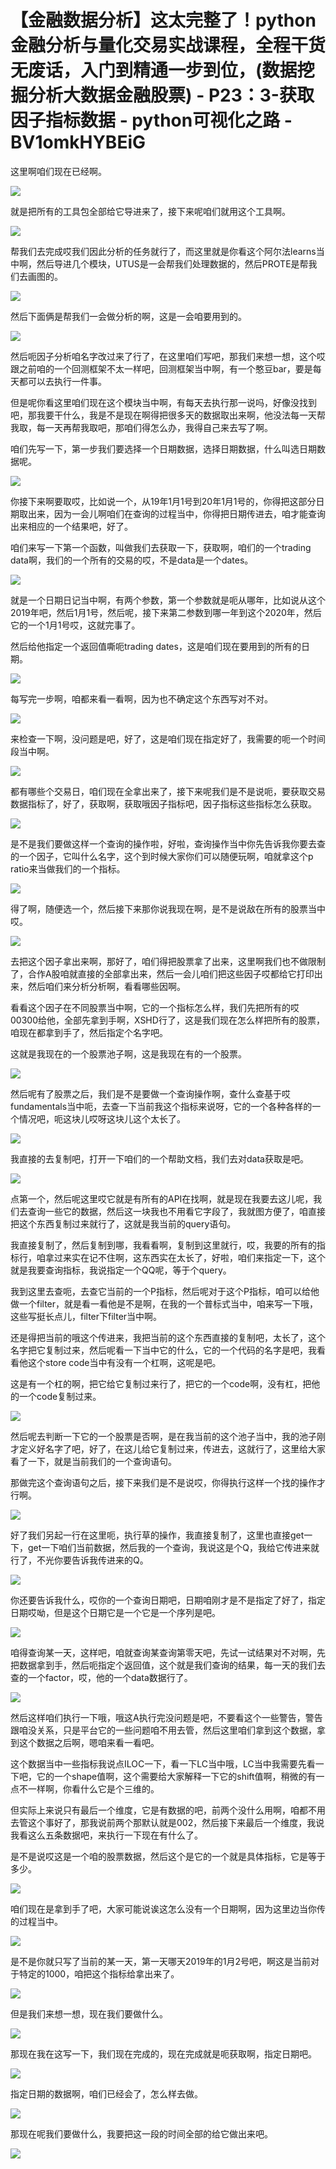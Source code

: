 # 【金融数据分析】这太完整了！python金融分析与量化交易实战课程，全程干货无废话，入门到精通一步到位，(数据挖掘分析大数据金融股票) - P23：3-获取因子指标数据 - python可视化之路 - BV1omkHYBEiG

这里啊咱们现在已经啊。

![](img/aa3b4e88d3296e357b830eeeb6333c39_1.png)

就是把所有的工具包全部给它导进来了，接下来呢咱们就用这个工具啊。

![](img/aa3b4e88d3296e357b830eeeb6333c39_3.png)

帮我们去完成哎我们因此分析的任务就行了，而这里就是你看这个阿尔法learns当中啊，然后导进几个模块，UTUS是一会帮我们处理数据的，然后PROTE是帮我们去画图的。



![](img/aa3b4e88d3296e357b830eeeb6333c39_5.png)

然后下面俩是帮我们一会做分析的啊，这是一会咱要用到的。

![](img/aa3b4e88d3296e357b830eeeb6333c39_7.png)

然后呃因子分析咱名字改过来了行了，在这里咱们写吧，那我们来想一想，这个哎跟之前咱的一个回测框架不太一样吧，回测框架当中啊，有一个憨豆bar，要是每天都可以去执行一件事。

但是呢你看这里咱们现在这个模块当中啊，有每天去执行那一说吗，好像没找到吧，那我要干什么，我是不是现在啊得把很多天的数据取出来啊，他没法每一天帮我取，每一天再帮我取吧，那咱们得怎么办，我得自己来去写了啊。

咱们先写一下，第一步我们要选择一个日期数据，选择日期数据，什么叫选日期数据呢。

![](img/aa3b4e88d3296e357b830eeeb6333c39_9.png)

你接下来啊要取哎，比如说一个，从19年1月1号到20年1月1号的，你得把这部分日期取出来，因为一会儿啊咱们在查询的过程当中，你得把日期传进去，咱才能查询出来相应的一个结果吧，好了。

咱们来写一下第一个函数，叫做我们去获取一下，获取啊，咱们的一个trading data啊，我们的一个所有的交易的哎，不是data是一个dates。



![](img/aa3b4e88d3296e357b830eeeb6333c39_11.png)

就是一个日期日记当中啊，有两个参数，第一个参数就是呃从哪年，比如说从这个2019年吧，然后1月1号，然后呢，接下来第二参数到哪一年到这个2020年，然后它的一个1月1号哎，这就完事了。

然后给他指定一个返回值嘶呃trading dates，这是咱们现在要用到的所有的日期。

![](img/aa3b4e88d3296e357b830eeeb6333c39_13.png)

每写完一步啊，咱都来看一看啊，因为也不确定这个东西写对不对。

![](img/aa3b4e88d3296e357b830eeeb6333c39_15.png)

来检查一下啊，没问题是吧，好了，这是咱们现在指定好了，我需要的呃一个时间段当中啊。

![](img/aa3b4e88d3296e357b830eeeb6333c39_17.png)

都有哪些个交易日，咱们现在全拿出来了，接下来呢我们是不是说呃，要获取交易数据指标了，好了，获取啊，获取哦因子指标吧，因子指标这些指标怎么获取。



![](img/aa3b4e88d3296e357b830eeeb6333c39_19.png)

是不是我们要做这样一个查询的操作啦，好啦，查询操作当中你先告诉我你要去查的一个因子，它叫什么名字，这个到时候大家你们可以随便玩啊，咱就拿这个p ratio来当做我们的一个指标。



![](img/aa3b4e88d3296e357b830eeeb6333c39_21.png)

得了啊，随便选一个，然后接下来那你说我现在啊，是不是说敌在所有的股票当中哎。

![](img/aa3b4e88d3296e357b830eeeb6333c39_23.png)

去把这个因子拿出来啊，那好了，咱们得把股票拿了出来，这里啊我们也不做限制了，合作A股咱就直接的全部拿出来，然后一会儿咱们把这些因子哎都给它打印出来，然后咱们来分析分析啊，看看哪些因啊。

看看这个因子在不同股票当中啊，它的一个指标怎么样，我们先把所有的哎00300给他，全部先拿到手啊，XSHD行了，这是我们现在怎么样把所有的股票，咱现在都拿到手了，然后指定个名字吧。

这就是我现在的一个股票池子啊，这是我现在有的一个股票。

![](img/aa3b4e88d3296e357b830eeeb6333c39_25.png)

然后呢有了股票之后，我们是不是要做一个查询操作啊，查什么查基于哎fundamentals当中呃，去查一下当前我这个指标来说呀，它的一个各种各样的一个情况吧，呃这块儿哎呀这块儿这个太长了。



![](img/aa3b4e88d3296e357b830eeeb6333c39_27.png)

我直接的去复制吧，打开一下咱们的一个帮助文档，我们去对data获取是吧。

![](img/aa3b4e88d3296e357b830eeeb6333c39_29.png)

点第一个，然后呢这里哎它就是有所有的API在找啊，就是现在我要去这儿呢，我们去查询一些它的数据，然后这一块我也不用看它字段了，我就图方便了，咱直接把这个东西复制过来就行了，这就是我当前的query语句。

我直接复制了，然后复制到哪，我看看啊，复制到这里就行，哎，我要的所有的指标行，咱拿过来实在记不住啊，这东西实在太长了，好啦，咱们来指定一下，这个就是我要查询指标，我说指定一个QQ呢，等于个query。

我到这里去查呃，去查它当前的一个P指标，然后呢对于这个P指标，咱可以给他做一个filter，就是看一看他是不是啊，在我的一个普标式当中，咱来写一下哦，这些写挺长点儿，filter下filter当中啊。

还是得把当前的哦这个传进来，我把当前的这个东西直接的复制吧，太长了，这个名字把它复制过来，然后呢看一下当中它的什么，它的一个代码的名字是吧，我看看他这个store code当中有没有一个杠啊，这呢是吧。

这是有一个杠的啊，把它给它复制过来行了，把它的一个code啊，没有杠，把他的一个code复制过来。

![](img/aa3b4e88d3296e357b830eeeb6333c39_31.png)

然后呢去判断一下它的一个股票是否啊，是在我当前的这个池子当中，我的池子刚才定义好名字了吧，好了，在这儿给它复制过来，传进去，这就行了，这里给大家看了一下，就是当前我们的一个查询语句。

那做完这个查询语句之后，接下来我们是不是说哎，你得执行这样一个找的操作才行啊。

![](img/aa3b4e88d3296e357b830eeeb6333c39_33.png)

好了我们另起一行在这里呃，执行草的操作，我直接复制了，这里也直接get一下，get一下咱们当前数据，然后我的一个查询，我说这是个Q，我给它传进来就行了，不光你要告诉我传进来的Q。



![](img/aa3b4e88d3296e357b830eeeb6333c39_35.png)

你还要告诉我什么，哎你的一个查询日期吧，日期咱刚才是不是指定了好了，指定日期哎呦，但是这个日期它是一个它是一个序列是吧。



![](img/aa3b4e88d3296e357b830eeeb6333c39_37.png)

咱得查询某一天，这样吧，咱就查询某查询第零天吧，先试一试结果对不对啊，先把数据拿到手，然后呃指定个返回值，这个就是我们查询的结果，每一天的我们去查的一个factor，哎，他的一个data数据行了。



![](img/aa3b4e88d3296e357b830eeeb6333c39_39.png)

然后这样咱们执行一下哦，哦这A执行完没问题是吧，不要看这个一些警告，警告跟咱没关系，只是平台它的一些问题咱不用去管，然后这里咱们拿到这个数据，拿到这个数据之后啊，嗯咱来看一看吧。

这个数据当中一些指标我说点ILOC一下，看一下LC当中哦，LC当中我需要先看一下吧，它的一个shape值啊，这个需要给大家解释一下它的shift值啊，稍微的有一点不一样啊，你看什么它是个三维的。

但实际上来说只有最后一个维度，它是有数据的吧，前两个没什么用啊，咱都不用去管这个事好了，那我说前两个那默认就是002，然后接下来最后一个维度，我说我看这么五条数据吧，来执行一下现在有什么了。

是不是说哎这是一个咱的股票数据，然后这个是它的一个就是具体指标，它是等于多少。

![](img/aa3b4e88d3296e357b830eeeb6333c39_41.png)

咱们现在是拿到手了吧，大家可能说诶这怎么没有一个日期啊，因为这里边当你传的过程当中。

![](img/aa3b4e88d3296e357b830eeeb6333c39_43.png)

是不是你就只写了当前的某一天，第一天哪天2019年的1月2号吧，啊这是当前对于特定的1000，咱把这个指标给拿出来了。



![](img/aa3b4e88d3296e357b830eeeb6333c39_45.png)

但是我们来想一想，现在我们要做什么。

![](img/aa3b4e88d3296e357b830eeeb6333c39_47.png)

那现在我在这写一下，我们现在完成的，现在完成就是呃获取啊，指定日期吧。

![](img/aa3b4e88d3296e357b830eeeb6333c39_49.png)

指定日期的数据啊，咱们已经会了，怎么样去做。

![](img/aa3b4e88d3296e357b830eeeb6333c39_51.png)

那现在呢我们要做什么，我要把这一段的时间全部的给它做出来吧。

![](img/aa3b4e88d3296e357b830eeeb6333c39_53.png)